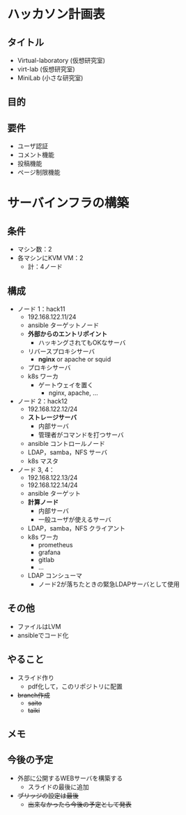 # ハッカソン計画表

## タイトル
- Virtual-laboratory (仮想研究室)
- virt-lab (仮想研究室)
- MiniLab (小さな研究室)

## 目的


## 要件
- ユーザ認証
- コメント機能
- 投稿機能
- ページ制限機能

# サーバインフラの構築
## 条件
- マシン数：2
- 各マシンにKVM VM：2
    - 計：4ノード

## 構成
- ノード 1：hack11
    - 192.168.122.11/24
    - ansible ターゲットノード
    - **外部からのエントリポイント**
        - ハッキングされてもOKなサーバ
    - リバースプロキシサーバ
        - **nginx** or apache or squid
    - プロキシサーバ
    - k8s ワーカ
        - ゲートウェイを置く
            - nginx, apache, ...
- ノード 2：hack12
    - 192.168.122.12/24
    - **ストレージサーバ**
        - 内部サーバ
        - 管理者がコマンドを打つサーバ
    - ansible コントロールノード
    - LDAP，samba，NFS サーバ
    - k8s マスタ
- ノード 3, 4：
    - 192.168.122.13/24
    - 192.168.122.14/24
    - ansible ターゲット
    - **計算ノード**
        - 内部サーバ
        - 一般ユーザが使えるサーバ
    - LDAP，samba，NFS クライアント
    - k8s ワーカ
        - prometheus
        - grafana
        - gitlab
        - ...
    - LDAP コンシューマ
        - ノード2が落ちたときの緊急LDAPサーバとして使用
## その他
- ファイルはLVM
- ansibleでコード化


## やること
- スライド作り
    - pdf化して，このリポジトリに配置
- ~~branch作成~~
    - ~~saito~~
    - ~~taiki~~

## メモ
<!-- ### 自作のブリッジを作りたい問題
- KVMが作成するサブネットは 192.168.122.0/24
- このサブネットに配置されているデフォルトブリッジ virbr0(192.168.122.1)は
    デフォルトでインターネットに疎通できる
- ブリッジを任意のサブネットで自作したい !
    - デフォルトゲートウェイと同じ同じサブネットなら いける
        - 例えば 産総研クラスタでは，192.168.2.0/24 のブリッジを作れば外部と疎通できる
    - 問題は，192.168.2.0/24 以外のアドレスをブリッジにふると外部と疎通できなくなること
        - なぜKVNのデフォルトブリッジが，192.168.122.0/24 で外部と疎通できているのか？
        - ルーティングテーブルをいじっている？
        - それとも NATやIPマスカレード？ -->

## 今後の予定
- 外部に公開するWEBサーバを構築する
    - スライドの最後に追加
- ~~ブリッジの設定は最後~~
    - ~~出来なかったら今後の予定として発表~~